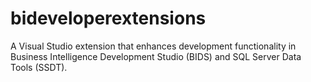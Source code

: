 # bideveloperextensions
A Visual Studio extension that enhances development functionality in Business Intelligence Development Studio (BIDS) and SQL Server Data Tools (SSDT).
